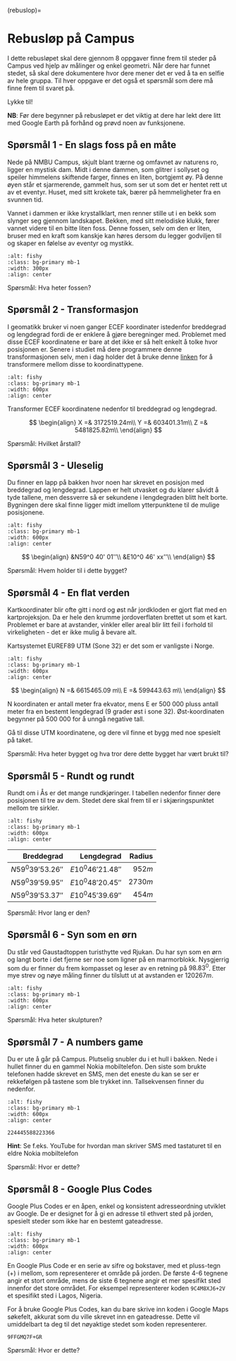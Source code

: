 (rebuslop)=
# Rebusløp på Campus

I dette rebusløpet skal dere gjennom 8 oppgaver finne frem til steder på Campus ved hjelp av målinger og enkel geometri. Når dere har funnet stedet, så skal dere dokumentere hvor dere mener det er ved å ta en selfie av hele gruppa. Til hver oppgave er det også et spørsmål som dere må finne frem til svaret på.

Lykke til!

**NB**: Før dere begynner på rebusløpet er det viktig at dere har lekt dere litt med Google Earth på forhånd og prøvd noen av funksjonene.


## Spørsmål 1 - En slags foss på en måte
Nede på NMBU Campus, skjult blant trærne og omfavnet av naturens ro, ligger en mystisk dam. Midt i denne dammen, som glitrer i sollyset og speiler himmelens skiftende farger, finnes en liten, bortgjemt øy. På denne øyen står et sjarmerende, gammelt hus, som ser ut som det er hentet rett ut av et eventyr. Huset, med sitt krokete tak, bærer på hemmeligheter fra en svunnen tid.

Vannet i dammen er ikke krystallklart, men renner stille ut i en bekk som slynger seg gjennom landskapet. Bekken, med sitt melodiske klukk, fører vannet videre til en bitte liten foss. Denne fossen, selv om den er liten, bruser med en kraft som kanskje kan høres dersom du legger godviljen til og skaper en følelse av eventyr og mystikk. 

```{image} ../bilder/foss.jpg
:alt: fishy
:class: bg-primary mb-1
:width: 300px
:align: center
```

Spørsmål: Hva heter fossen?


## Spørsmål 2 - Transformasjon
I geomatikk bruker vi noen ganger ECEF koordinater istedenfor breddegrad og lengdegrad fordi de er enklere å gjøre beregninger med. Problemet med disse ECEF koordinatene er bare at det ikke er så helt enkelt å tolke hvor posisjonen er. Senere i studiet må dere programmere denne transformasjonen selv, men i dag  holder det å bruke denne [linken](https://www.sysense.com/products/ecef_lla_converter/index.html) for å transformere mellom disse to koordinattypene.

```{image} ../bilder/coordinates.jpg
:alt: fishy
:class: bg-primary mb-1
:width: 600px
:align: center
```

Transformer ECEF koordinatene nedenfor til breddegrad og lengdegrad.

$$
\begin{align}
  X =& 3172519.24m\\
  Y =& 603401.31m\\
  Z =& 5481825.82m\\
\end{align}
$$

Spørsmål: Hvilket årstall?


## Spørsmål 3 - Uleselig
Du finner en lapp på bakken hvor noen har skrevet en posisjon med breddegrad og lengdegrad. Lappen er helt utvasket og du klarer såvidt å tyde tallene, men dessverre så er sekundene i lengdegraden blitt helt borte. Bygningen dere skal finne ligger midt imellom ytterpunktene til de mulige posisjonene.

```{image} ../bilder/note.jpg
:alt: fishy
:class: bg-primary mb-1
:width: 600px
:align: center
```

$$
\begin{align}
  &N59^0 40' 01''\\
  &E10^0 46' xx''\\
\end{align}
$$

Spørsmål: Hvem holder til i dette bygget?


## Spørsmål 4 - En flat verden
Kartkoordinater blir ofte gitt i nord og øst når jordkloden er gjort flat med en kartprojeksjon.
Da er hele den krumme jordoverflaten brettet ut som et kart. Problemet er bare at avstander, vinkler eller
areal blir litt feil i forhold til virkeligheten - det er ikke mulig å bevare alt.

Kartsystemet EUREF89 UTM (Sone 32) er det som er vanligste i Norge.

```{image} ../bilder/map_projection.jpg
:alt: fishy
:class: bg-primary mb-1
:width: 600px
:align: center
```

$$
\begin{align}
  N =& 6615465.09 m\\
  E =& 599443.63 m\\
\end{align}
$$

N koordinaten er antall meter fra ekvator, mens E er 500 000 pluss antall meter fra en bestemt
lengdegrad (9 grader øst i sone 32). Øst-koordinaten begynner på 500 000 for å unngå
negative tall.

Gå til disse UTM koordinatene, og dere vil finne et bygg med noe spesielt på taket.

Spørsmål: Hva heter bygget og hva tror dere dette bygget har vært brukt til?


## Spørsmål 5 - Rundt og rundt
Rundt om i Ås er det mange rundkjøringer. I tabellen nedenfor finner dere posisjonen til tre av dem. Stedet dere skal frem til er i skjæringspunktet mellom tre sirkler.

```{image} ../bilder/circles.jpg
:alt: fishy
:class: bg-primary mb-1
:width: 600px
:align: center
```

Breddegrad|Lengdegrad|Radius
---:|---:|---:
$N59^0 39' 53.26''$|$E10^0 46' 21.48''$|$952m$
$N59^0 39' 59.95''$|$E10^0 48' 20.45''$|$2730m$
$N59^0 39' 53.37''$|$E10^0 45' 39.69''$|$454m$

Spørsmål: Hvor lang er den?


## Spørsmål 6 - Syn som en ørn
Du står ved Gaustadtoppen turisthytte ved Rjukan. Du har syn som en ørn og langt borte i det fjerne ser noe som ligner på en marmorblokk. Nysgjerrig som du er finner du frem kompasset og leser av en retning på $98.83^0$. Etter mye strev og nøye måling finner du tilslutt ut at avstanden er $120267m$.

```{image} ../bilder/mountain.jpg
:alt: fishy
:class: bg-primary mb-1
:width: 600px
:align: center
```

Spørsmål: Hva heter skulpturen?


## Spørsmål 7 - A numbers game
Du er ute å går på Campus. Plutselig snubler du i et hull i bakken. Nede i hullet finner du en gammel Nokia mobiltelefon. Den siste som brukte telefonen hadde skrevet en SMS, men det eneste du kan se ser er rekkefølgen på tastene som ble trykket inn. Tallsekvensen finner du nedenfor.

```{image} ../bilder/nokia.jpg
:alt: fishy
:class: bg-primary mb-1
:width: 600px
:align: center
```

`224445588223366`

**Hint**: Se f.eks. YouTube for hvordan man skriver SMS med tastaturet til en eldre Nokia mobiltelefon

Spørsmål: Hvor er dette?

## Spørsmål 8 - Google Plus Codes
Google Plus Codes er en åpen, enkel og konsistent adresseordning utviklet av Google. De er designet for å gi en adresse til ethvert sted på jorden, spesielt steder som ikke har en bestemt gateadresse.

```{image} ../bilder/google_plus.jpg
:alt: fishy
:class: bg-primary mb-1
:width: 600px
:align: center
```

En Google Plus Code er en serie av sifre og bokstaver, med et pluss-tegn (+) i mellom, som representerer et område på jorden. De første 4-6 tegnene angir et stort område, mens de siste 6 tegnene angir et mer spesifikt sted innenfor det store området. For eksempel representerer koden `9C4M8XJ6+2V` et spesifikt sted i Lagos, Nigeria.

For å bruke Google Plus Codes, kan du bare skrive inn koden i Google Maps søkefelt, akkurat som du ville skrevet inn en gateadresse. Dette vil umiddelbart ta deg til det nøyaktige stedet som koden representerer.

`9FFGMQ7F+GR`

Spørsmål: Hvor er dette?


